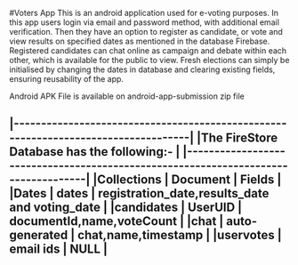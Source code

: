 #Voters App
This is an android application used for e-voting purposes. In this app users login via email and password method, with additional email verification.
Then they have an option to register as candidate, or vote and view results on specified dates as mentioned in the database Firebase.
Registered candidates can chat online as campaign and debate within each other, which is available for the public to view.
Fresh elections can simply be initialised by changing the dates in database and clearing existing fields, ensuring reusability of the app.


Android APK File is available on android-app-submission zip file

|-----------------------------------------------------------------------------------|
|The FireStore Database has the following:-                                         |
|-----------------------------------------------------------------------------------|
|Collections  |  Document       |     Fields                                        |
|Dates        | dates           |   registration_date,results_date and voting_date  |
|candidates   |  UserUID        |    documentId,name,voteCount                      |
|chat         |  auto-generated |    chat,name,timestamp                            |
|uservotes    |  email ids      |    NULL                                           |
-------------------------------------------------------------------------------------
